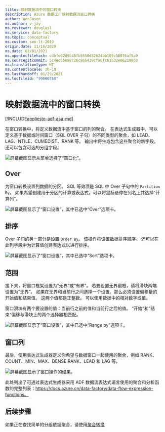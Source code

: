 ```yaml
---
title: 映射数据流中的窗口转换
description: Azure 数据工厂映射数据流窗口转换
author: WenJason
ms.author: v-jay
ms.reviewer: douglasl
ms.service: data-factory
ms.topic: conceptual
ms.custom: seo-lt-2019
origin.date: 11/16/2020
ms.date: 02/01/2021
ms.openlocfilehash: cdbfe62d9b45fb5550d32624bb109c58076af5a0
ms.sourcegitcommit: 5c4ed6b098726c9a6439cfa6fc61b32e062198d0
ms.translationtype: HT
ms.contentlocale: zh-CN
ms.lasthandoff: 01/29/2021
ms.locfileid: "99060768"
---
```

# <a name="window-transformation-in-mapping-data-flow"></a>映射数据流中的窗口转换

[!INCLUDE[appliesto-adf-asa-md](includes/appliesto-adf-asa-md.md)]

在窗口转换中，将定义数据流中基于窗口的列的聚合。 在表达式生成器中，可以定义基于数据或时间窗口（SQL OVER 子句）的不同类型的聚合，如 LEAD、LAG、NTILE、CUMEDIST、RANK 等。 输出中将生成包含这些聚合的新字段。 还可以包含可选的分组字段。

![屏幕截图显示从菜单选择了“窗口化”。](media/data-flow/windows1.png "windows 1")

## <a name="over"></a>Over
为窗口转换设置列数据的分区。 SQL 等效项是 SQL 中 Over 子句中的 ```Partition By```。 如果希望创建用于分区的计算或表达式，可以将鼠标悬停在列名上并选择“计算列”。

![屏幕截图显示了“窗口设置”，其中已选中“Over”选项卡。](media/data-flow/windows4.png "windows 4")

## <a name="sort"></a>排序
Over 子句的另一部分是设置 ```Order By```。 该操作将设置数据排序顺序。 还可以在此列字段中为计算值创建表达式以进行排序。

![屏幕截图显示了“窗口设置”，其中已选中“Sort”选项卡。](media/data-flow/windows5.png "windows 5")

## <a name="range-by"></a>范围
接下来，将窗口框架设置为“无界”或“有界”。 若要设置无界窗框，请将滑块两端设置为“无界”。 如果在无界和当前行之间选择一个设置，那么必须设置偏移量的开始值和结束值。 这两个值都是正整数。 可以使用数据中的相对数字或值。

窗口滑块有两个要设置的值：当前行之前的值和当前行之后的值。 “开始”和“结束”偏移与滑块上的两个选择器相匹配。

![屏幕截图显示了“窗口设置”，其中已选中“Range by”选项卡。](media/data-flow/windows6.png "windows 6")

## <a name="window-columns"></a>窗口列
最后，使用表达式生成器定义你希望与数据窗口一起使用的聚合，例如 RANK、COUNT、MIN、MAX、DENSE RANK、LEAD 和 LAG 等。

![屏幕截图显示了窗口操作的结果。](media/data-flow/windows7.png "windows 7")

此处列出了可通过表达式生成器采用 ADF 数据流表达式语言使用的聚合和分析函数的完整列表：https://docs.azure.cn/data-factory/data-flow-expression-functions。

## <a name="next-steps"></a>后续步骤

如果正在查找简单的分组依据聚合，请使用[聚合转换](data-flow-aggregate.md)
